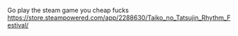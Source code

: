 Go play the steam game you cheap fucks https://store.steampowered.com/app/2288630/Taiko_no_Tatsujin_Rhythm_Festival/
